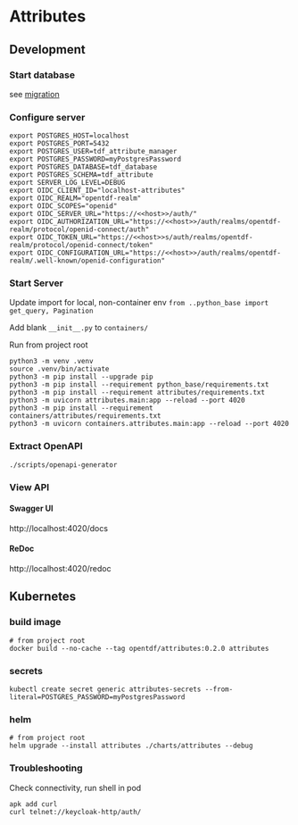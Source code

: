# Attributes

## Development

### Start database

see [migration](../migration/README.md)

### Configure server

```shell
export POSTGRES_HOST=localhost
export POSTGRES_PORT=5432
export POSTGRES_USER=tdf_attribute_manager
export POSTGRES_PASSWORD=myPostgresPassword
export POSTGRES_DATABASE=tdf_database
export POSTGRES_SCHEMA=tdf_attribute
export SERVER_LOG_LEVEL=DEBUG
export OIDC_CLIENT_ID="localhost-attributes"
export OIDC_REALM="opentdf-realm"
export OIDC_SCOPES="openid"
export OIDC_SERVER_URL="https://<<host>>/auth/"
export OIDC_AUTHORIZATION_URL="https://<<host>>/auth/realms/opentdf-realm/protocol/openid-connect/auth"
export OIDC_TOKEN_URL="https://<<host>>s/auth/realms/opentdf-realm/protocol/openid-connect/token"
export OIDC_CONFIGURATION_URL="https://<<host>>/auth/realms/opentdf-realm/.well-known/openid-configuration"
```

### Start Server

Update import for local, non-container env
`from ..python_base import get_query, Pagination`

Add blank `__init__.py` to `containers/`

Run from project root

```shell
python3 -m venv .venv
source .venv/bin/activate
python3 -m pip install --upgrade pip
python3 -m pip install --requirement python_base/requirements.txt
python3 -m pip install --requirement attributes/requirements.txt
python3 -m uvicorn attributes.main:app --reload --port 4020
python3 -m pip install --requirement containers/attributes/requirements.txt
python3 -m uvicorn containers.attributes.main:app --reload --port 4020
```

### Extract OpenAPI

```shell
./scripts/openapi-generator
```

### View API

#### Swagger UI

http://localhost:4020/docs

#### ReDoc

http://localhost:4020/redoc

## Kubernetes

### build image

```shell
# from project root
docker build --no-cache --tag opentdf/attributes:0.2.0 attributes
```

### secrets

```shell
kubectl create secret generic attributes-secrets --from-literal=POSTGRES_PASSWORD=myPostgresPassword
```

### helm

```shell
# from project root
helm upgrade --install attributes ./charts/attributes --debug
```

### Troubleshooting

Check connectivity, run shell in pod

```shell
apk add curl
curl telnet://keycloak-http/auth/
```
